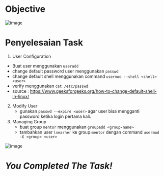 # Objective
![image](https://github.com/diotriandika/learn-networking/assets/109568349/03d2a56e-503f-4aec-823e-ffa0c4d0ae0e)
# Penyelesaian Task 
1.  User Configuration
   - Buat user menggunakan `useradd`
   - change default password user menggunakan `passwd`
   - change default shell menggunakan command `usermod --shell <shell> <user>`
   - verify menggunakan `cat /etc/passwd`
   - source : https://www.geeksforgeeks.org/how-to-change-default-shell-in-linux/
2. Modify User
   - gunakan `passwd --expire <user>` agar user bisa mengganti password ketika login pertama kali.
3. Managing Group
   - buat group `mentor` menggunakan `groupadd <group-name>`
   - tambahkan user `lnearher` ke group `mentor` dengan command `usermod -G <group> <user>`

![image](https://github.com/diotriandika/learn-networking/assets/109568349/a8be9425-45c9-4c95-a0dc-8d432c520beb)
# **_You Completed The Task!_**
